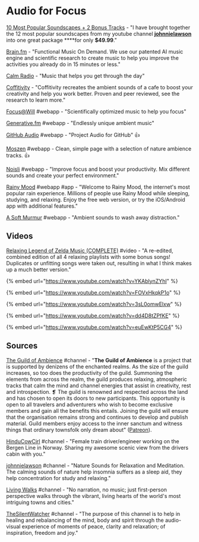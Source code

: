 # Audio for Focus

[10 Most Popular Soundscapes + 2 Bonus Tracks](https://gumroad.com/l/mostpopularsoundscapecollection) - "I have brought together the 12 most popular soundscapes from my youtube channel [**johnnielawson**](http://www.youtube.com/johnnielawson) into one great package ****for only **$49.99**."

[Brain.fm](https://www.brain.fm/) - "Functional Music On Demand. We use our patented AI music engine and scientific research to create music to help you improve the activities you already do in 15 minutes or less."

[Calm Radio](https://calmradio.com/en/) - "Music that helps you get through the day"

[Coffitivity](https://coffitivity.com/) - "Coffitivity recreates the ambient sounds of a cafe to boost your creativity and help you work better. Proven and peer reviewed, see the research to learn more."

[Focus@Will](https://www.focusatwill.com/) \#webapp - "Scientifically optimized music to help you focus"

[Generative.fm](https://generative.fm/) \#webapp - "Endlessly unique ambient music"

[GitHub Audio](https://github.audio/) \#webapp - "Project Audio for GitHub" 👍

[Moszen](https://www.moszen.com/) \#webapp - Clean, simple page with a selection of nature ambience tracks. 👍

[Noisli](https://www.noisli.com/) \#webapp - "Improve focus and boost your productivity. Mix different sounds and create your perfect environment."

[Rainy Mood](https://www.rainymood.com/) \#webapp \#app - "Welcome to Rainy Mood, the internet's most popular rain experience. Millions of people use Rainy Mood while sleeping, studying, and relaxing. Enjoy the free web version, or try the iOS/Android app with additional features."

[A Soft Murmur](https://asoftmurmur.com/) \#webapp - "Ambient sounds to wash away distraction."

## Videos

[Relaxing Legend of Zelda Music \(COMPLETE\)](https://www.youtube.com/watch?v=-Siljd9PwKs) \#video - "A re-edited, combined edition of all 4 relaxing playlists with some bonus songs! Duplicates or unfitting songs were taken out, resulting in what I think makes up a much better version."

{% embed url="https://www.youtube.com/watch?v=YKAblynZYhI" %}

{% embed url="https://www.youtube.com/watch?v=FOVxHkqkP1o" %}

{% embed url="https://www.youtube.com/watch?v=3sL0omwElxw" %}

{% embed url="https://www.youtube.com/watch?v=dd4D8tZPfKE" %}

{% embed url="https://www.youtube.com/watch?v=euEwKtP5CG4" %}

## Sources

[The Guild of Ambience](https://www.youtube.com/channel/UCvVWCrxq_aZr7fN_KpaGGTA/featured) \#channel - "**The Guild of Ambience** is a project that is supported by denizens of the enchanted realms. As the size of the guild increases, so too does the productivity of the guild. Summoning the elements from across the realm, the guild produces relaxing, atmospheric tracks that calm the mind and channel energies that assist in creativity, rest and introspection. ❡ The guild is renowned and respected across the land and has chosen to open its doors to new participants. This opportunity is open to all travelers and adventurers who wish to become exclusive members and gain all the benefits this entails. Joining the guild will ensure that the organisation remains strong and continues to develop and publish material. Guild members enjoy access to the inner sanctum and witness things that ordinary townsfolk only dream about" \([Patreon](https://www.patreon.com/guildofambience)\).

[HinduCowCirl](https://www.youtube.com/user/HinduCowGirl/about) \#channel - "Female train driver/engineer working on the Bergen Line  in Norway. Sharing my awesome scenic view from the drivers cabin with you."

[johnnielawson](https://www.youtube.com/johnnielawson) \#channel - "Nature Sounds for Relaxation and Meditation. The calming sounds of nature help insomnia suffers as a sleep aid, they help concentration for study and relaxing."

[Living Walks](https://www.youtube.com/channel/UC3iId8RgPvwX7niHr37YjKg/about) \#channel - "No narration, no music; just first-person perspective walks through the vibrant, living hearts of the world's most intriguing towns and cities."

[TheSilentWatcher](https://www.youtube.com/channel/UCCkmgsl8W18oR6c_W7UZ1lQ) \#channel - "The purpose of this channel is to help in healing and rebalancing of the mind, body and spirit through the audio-visual experience of moments of peace, clarity and relaxation; of inspiration, freedom and joy."

